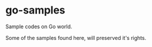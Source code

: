 # go-samples
Sample codes on Go world.

Some of the samples found here, will preserved it's rights.
